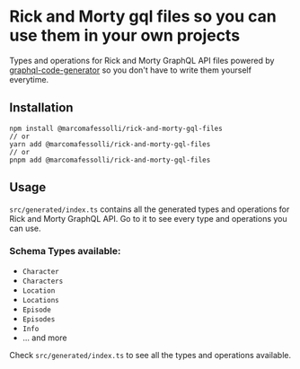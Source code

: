 # Rick and Morty gql files so you can use them in your own projects

Types and operations for Rick and Morty GraphQL API files powered by [graphql-code-generator](https://github.com/dotansimha/graphql-code-generator) so you don't have to write them yourself everytime.

## Installation

```
npm install @marcomafessolli/rick-and-morty-gql-files
// or
yarn add @marcomafessolli/rick-and-morty-gql-files
// or
pnpm add @marcomafessolli/rick-and-morty-gql-files
```

## Usage

`src/generated/index.ts` contains all the generated types and operations for Rick and Morty GraphQL API. Go to it to see every type and operations you can use.

### Schema Types available:

- `Character`
- `Characters`
- `Location`
- `Locations`
- `Episode`
- `Episodes`
- `Info`
- ... and more

Check `src/generated/index.ts` to see all the types and operations available.
